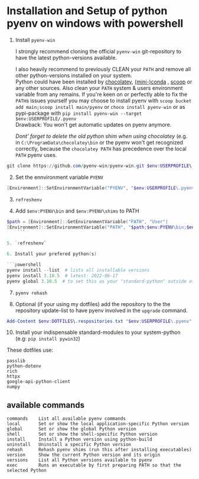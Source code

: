 # Installation and Setup of python pyenv on windows with powershell

1. Install `pyenv-win`

    I strongly recommend cloning the official `pyenv-win` git-repository to have the latest python-versions available.  
    
    I also heavily recommend to previously CLEAN your `PATH` and remove all other python-versions installed on your system.  
    Python could have been installed by [chocolatey](https://chocolatey.org/), [(mini-)conda](https://docs.conda.io/en/latest/miniconda.html) , [scoop](https://scoop.sh/) or any other sources.
    Also clean your `PATH` system & users environment variable from any remains. 
    If you're keen on or perfectly able to fix the `PATH`s issues yourself you may choose to install pyenv
    with `scoop bucket add main;scoop install main/pyenv` or `choco install pyenv-win` or as pypi-package with `pip install pyenv-win --target $env:USERPROFILE/.pyenv`  
    Drawback: You won't get automatic updates on pyenv anymore.  
    
    *Dont' forget to delete the old python shim when using chocolatey* (e.g. in `C:\ProgramData\chocolatey\bin` or the 
    pyenv won't get recognized correctly, because the `chocolatey PATH` has precedence over the local `PATH` pyenv uses.

```powershell
git clone https://github.com/pyenv-win/pyenv-win.git $env:USERPROFILE\.pyenv
```

2. Set the ennvironment variable `PYENV`

```powershell
[Environment]::SetEnvironmentVariable("PYENV", "$env:USERPROFILE\.pyenv\pyenv-win", "User")
```

3. `refreshenv`

4. Add `$env:PYENV\bin` and `$env:PYENV\shims` to PATH

```powershell
$path = [Environment]::GetEnvironmentVariable("PATH", "User")
[Environment]::SetEnvironmentVariable("PATH", "$path;$env:PYENV\bin;$env:PYENV\shims", "User")
    ```

5. `refreshenv`

6. Install your prefered python(s)

```powershell
pyenv install --list  # lists all installable versions
pyenv install 3.10.5  # latest: 2022-06-17
pyenv global 3.10.5  # to set this as your "standard-python" outside of venvs
```

7. `pyenv rehash`

9. Optional (if your using my dotfiles) add the repository to the the repository update-list to have pyenv involved in the `upgrade` command.

```powershell
Add-Content $env:DOTFILES\.respositories.txt "$env:USERPROFILE\.pyenv"
```

10. Install your indispensable standard-modules to your system-python (e.g: `pip install pywin32`)

These dotfiles use:

    passlib
    python-dotenv
    rich
    httpx
    google-api-python-client
    numpy


## available commands

```pyenv
commands    List all available pyenv commands
local       Set or show the local application-specific Python version
global      Set or show the global Python version
shell       Set or show the shell-specific Python version
install     Install a Python version using python-build
uninstall   Uninstall a specific Python version
rehash      Rehash pyenv shims (run this after installing executables)
version     Show the current Python version and its origin
versions    List all Python versions available to pyenv
exec        Runs an executable by first preparing PATH so that the selected Python
```
